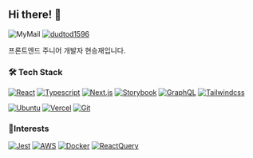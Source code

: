 ## Hi there! 👋

<!--
**goldmayo/goldmayo** is a ✨ _special_ ✨ repository because its `README.md` (this file) appears on your GitHub profile.

Here are some ideas to get you started:

- 🔭 I’m currently working on ...
- 🌱 I’m currently learning ...
- 👯 I’m looking to collaborate on ...
- 🤔 I’m looking for help with ...
- 💬 Ask me about ...
- 📫 How to reach me: ...
- 😄 Pronouns: ...
- ⚡ Fun fact: ...
-->

![MyMail][mymail] [![dudtod1596](http://mazassumnida.wtf/api/mini/generate_badge?boj=dudtod1596)](https://solved.ac/dudtod1596)

프론트엔드 주니어 개발자 현승재입니다.

### 🛠 Tech Stack

[![React][react]][react-url] [![Typescript][typescript]][typescript-url] [![Next.js][next.js]][next.js-url] [![Storybook][storybook]][storybook-url] [![GraphQL][graphql]][graphql-url] [![Tailwindcss][tailwindcss]][tailwindcss-url]

[![Ubuntu][ubuntu]][ubuntu-url] [![Vercel][vercel]][vercel-url] [![Git][git]][git-url]

### 🌱Interests

[![Jest][jest]][jest-url] [![AWS][aws]][aws-url] [![Docker][docker]][docker-url] [![ReactQuery][reactquery]][reactquery-url]

[reactquery]: https://img.shields.io/badge/React_Query-FF4154?style=flat-square&logo=reactquery&logoColor=white
[reactquery-url]: https://react-query-v3.tanstack.com/
[mymail]: https://img.shields.io/badge/dudtod1596@gmail.com-EA4335?style=flat-square&logo=gmail&logoColor=white
[aws]: https://img.shields.io/badge/AWS-232F3E?style=flat-square&logo=amazonaws&logoColor=white
[aws-url]: https://aws.amazon.com/ko/?nc2=h_lg
[docker]: https://img.shields.io/badge/docker-2496ED?style=flat-square&logo=docker&logoColor=white
[docker-url]: https://www.docker.com/
[jest]: https://img.shields.io/badge/Jest-C21325?style=flat-square&logo=jest&logoColor=white
[jest-url]: https://jestjs.io/
[vercel]: https://img.shields.io/badge/Vercel-000000?style=flat-square&logo=Vercel&logoColor=white
[vercel-url]: https://vercel.com
[graphql]: https://img.shields.io/badge/GraphQL-E10098?style=flat-square&logo=GraphQL&logoColor=white
[graphql-url]: https://graphql.org/
[git]: https://img.shields.io/badge/git-F26B00?style=flat-square&logo=git&logoColor=white
[git-url]: https://git-scm.com/
[ubuntu]: https://img.shields.io/badge/Ubuntu-E95420?style=flat-square&logo=Ubuntu&logoColor=white
[ubuntu-url]: https://ubuntu.com/
[typescript]: https://img.shields.io/badge/TypeScript-3178C6?style=flat-square&logo=TypeScript&logoColor=white
[typescript-url]: https://www.typescriptlang.org/
[next.js]: https://img.shields.io/badge/Next.js-000000?style=flat-square&logo=next.js&logoColor=white
[next.js-url]: https://www.next.jslang.org/
[tailwindcss]: https://img.shields.io/badge/TailwindCSs-06B6D4?style=flat-square&logo=TailwindCSs&logoColor=white
[tailwindcss-url]: https://tailwindcss.com/
[react]: https://img.shields.io/badge/React-61DAFB?style=flat-square&logo=React&logoColor=white
[react-url]: https://reactjs.org/
[storybook]: https://img.shields.io/badge/Storybook-FF4785?style=flat-square&logo=Storybook&logoColor=white
[storybook-url]: https://storybook.js.org/
